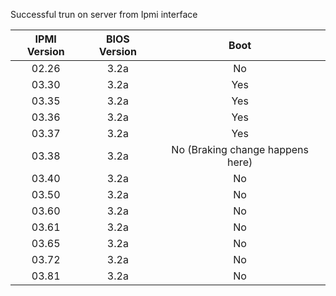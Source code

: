 Successful trun on server from Ipmi interface

| IPMI Version  | BIOS Version | Boot |
| :---: | :---: | :---: |
| 02.26 | 3.2a | No |
| 03.30 | 3.2a | Yes |
| 03.35 | 3.2a | Yes |
| 03.36 | 3.2a | Yes |
| 03.37 | 3.2a | Yes |
| 03.38 | 3.2a | No (Braking change happens here) |
| 03.40 | 3.2a | No |
| 03.50 | 3.2a | No |
| 03.60 | 3.2a | No |
| 03.61 | 3.2a | No |
| 03.65 | 3.2a | No |
| 03.72 | 3.2a | No |
| 03.81 | 3.2a | No |
